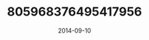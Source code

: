 ---
title: "805968376495417956"
image: "2014-09-10 07.42.19 805968376495417956_46248401"
date: "2014-09-10"
type: "photo"
---